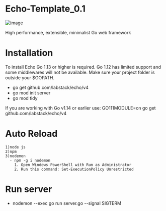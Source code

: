 # Echo-Template_0.1
![image](https://github.com/Abhimanyu-Barge/Echo-Template_0.1/assets/67216291/0434af7a-4530-41ec-ac96-2a8103ae2302)

High performance, extensible, minimalist Go web framework

# Installation
To install Echo Go 1.13 or higher is required. Go 1.12 has limited support and some middlewares will not be available. Make sure your project folder is outside your $GOPATH.

- go get github.com/labstack/echo/v4
- go mod init server
- go mod tidy
  
If you are working with Go v1.14 or earlier use: GO111MODULE=on go get github.com/labstack/echo/v4

# Auto Reload 
    1)node js
    2)npm
    3)nodemon 
      - npm -g i nodemon
        1. Open Windows PowerShell with Run as Administrator
        2. Run this command: Set-ExecutionPolicy Unrestricted
        
# Run server 
 - nodemon --exec go run server.go --signal SIGTERM


